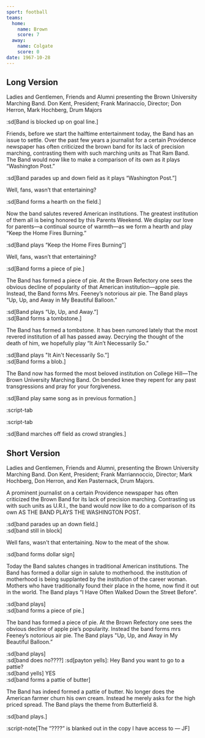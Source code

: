 ```yaml
---
sport: football
teams:
  home:
    name: Brown
    score: 7
  away:
    name: Colgate
    score: 0
date: 1967-10-28
---
```


## Long Version

Ladies and Gentlemen, Friends and Alumni presenting the Brown University Marching Band. Don Kent, President; Frank Marinaccio, Director; Don Herron, Mark Hochberg, Drum Majors

:sd[Band is blocked up on goal line.]

Friends, before we start the halftime entertainment today, the Band has an issue to settle. Over the past few years a journalist for a certain Providence newspaper has often criticized the brown band for its lack of precision marching, contrasting them with such marching units as That Ram Band. The Band would now like to make a comparison of its own as it plays “Washington Post.”

:sd[Band parades up and down field as it plays “Washington Post.”]

Well, fans, wasn’t that entertaining?

:sd[Band forms a hearth on the field.]

Now the band salutes revered American institutions. The greatest institution of them all is being honored by this Parents Weekend. We display our love for parents—a continual source of warmth—as we form a hearth and play “Keep the Home Fires Burning.”

:sd[Band plays “Keep the Home Fires Burning”]

Well, fans, wasn’t that entertaining?

:sd[Band forms a piece of pie.]

The Band has formed a piece of pie. At the Brown Refectory one sees the obvious decline of popularity of that American institution—apple pie. Instead, the Band forms Mrs. Feeney’s notorious air pie. The Band plays “Up, Up, and Away in My Beautiful Balloon.”

:sd[Band plays “Up, Up, and Away.”]\
:sd[Band forms a tombstone.]

The Band has formed a tombstone. It has been rumored lately that the most revered institution of all has passed away. Decrying the thought of the death of him, we hopefully play “It Ain’t Necessarily So.”

:sd[Band plays "It Ain't Necessarily So.”]\
:sd[Band forms a blob.]

The Band now has formed the most beloved institution on College Hill—The Brown University Marching Band. On bended knee they repent for any past transgressions and pray for your forgiveness.

:sd[Band play same song as in previous formation.]

:script-tab

:script-tab

:sd[Band marches off field as crowd strangles.]

## Short Version

Ladies and Gentlemen, Friends and Alumni, presenting the Brown University Marching Band. Don Kent, President; Frank Marriannoccio, Director; Mark Hochberg, Don Herron, and Ken Pasternack, Drum Majors.

A prominent journalist on a certain Providence newspaper has often criticized the Brown Band for its lack of precision marching. Contrasting us with such units as U.R.I., the band would now like to do a comparison of its own AS THE BAND PLAYS THE WASHINGTON POST.

:sd[band parades up an down field.]\
:sd[band still in block]

Well fans, wasn't that entertaining. Now to the meat of the show.

:sd[band forms dollar sign]

Today the Band salutes changes in traditional American institutions. The Band has formed a dollar sign in salute to motherhood. the institution of motherhood is being supplanted by the institution of the career woman. Mothers who have traditionally found their place in the home, now find it out in the world. The Band plays “I Have Often Walked Down the Street Before”.

:sd[band plays]\
:sd[band forms a piece of pie.]

The band has formed a piece of pie. At the Brown Refectory one sees the obvious decline of apple pie’s popularity. Instead the band forms mrs Feeney’s notorious air pie. The Band plays "Up, Up, and Away in My Beautiful Balloon.”

:sd[band plays]\
:sd[band does no????] :sd[payton yells]: Hey Band you want to go to a pattie?\
:sd[band yells] YES\
:sd[band forms a pattie of butter]

The Band has indeed formed a pattie of butter. No longer does the American farmer churn his own cream. Instead he merely asks for the high priced spread. The Band plays the theme from Butterfield 8.

:sd[band plays.]

:script-note[The “????” is blanked out in the copy I have access to — JF]
